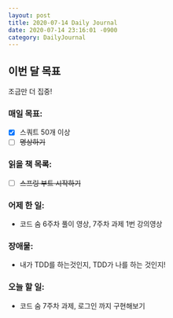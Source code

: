 ```yaml
---
layout: post
title: 2020-07-14 Daily Journal
date: 2020-07-14 23:16:01 -0900
category: DailyJournal
---
```


## 이번 달 목표
조금만 더 집중!

### 매일 목표:
- [x] 스쿼트 50개 이상
- [ ] ~~명상하기~~

### 읽을 책 목록:
- [ ] ~~스프링 부트 시작하기~~

### 어제 한 일:
* 코드 숨 6주차 풀이 영상, 7주차 과제 1번 강의영상

### 장애물:
* 내가 TDD를 하는것인지, TDD가 나를 하는 것인지!

### 오늘 할 일:
* 코드 숨 7주차 과제, 로그인 까지 구현해보기